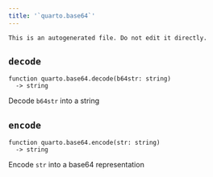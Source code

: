 ```yaml
---
title: '`quarto.base64`'
---
```


```{=comment}
This is an autogenerated file. Do not edit it directly.
```


## `decode`

```
function quarto.base64.decode(b64str: string)
  -> string
```

Decode `b64str` into a string



## `encode`

```
function quarto.base64.encode(str: string)
  -> string
```

Encode `str` into a base64 representation

